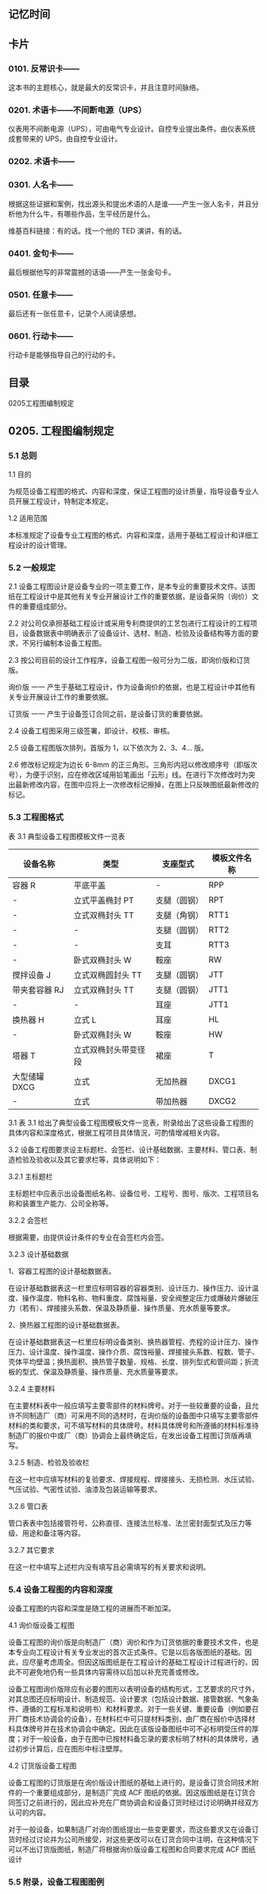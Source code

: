## 记忆时间

## 卡片

### 0101. 反常识卡——

这本书的主题核心，就是最大的反常识卡，并且注意时间脉络。

### 0201. 术语卡——不间断电源（UPS）

仪表用不间断电源（UPS），可由电气专业设计。自控专业提出条件。由仪表系统成套带来的 UPS，由自控专业设计。

### 0202. 术语卡——

### 0301. 人名卡——

根据这些证据和案例，找出源头和提出术语的人是谁——产生一张人名卡，并且分析他为什么牛，有哪些作品，生平经历是什么。

维基百科链接：有的话。找一个他的 TED 演讲，有的话。

### 0401. 金句卡——

最后根据他写的非常震撼的话语——产生一张金句卡。

### 0501. 任意卡——

最后还有一张任意卡，记录个人阅读感想。

### 0601. 行动卡——

行动卡是能够指导自己的行动的卡。

## 目录

0205工程图编制规定

## 0205. 工程图编制规定

### 5.1 总则 

1.1 目的

为规范设备工程图的格式、内容和深度，保证工程图的设计质量，指导设备专业人员开展工程设计，特制定本规定。

1.2 适用范围

本标准规定了设备专业工程图的格式、内容和深度，适用于基础工程设计和详细工程设计的设计管理。

### 5.2 一般规定

2.1 设备工程图设计是设备专业的一项主要工作，是本专业的重要技术文件。该图纸在工程设计中是其他有关专业开展设计工作的重要依据，是设备采购（询价）文件的重要组成部分。

2.2 对公司仅承担基础工程设计或采用专利商提供的工艺包进行工程设计的工程项目，设备数据表中明确表示了设备设计、选材、制造、检验及设备结构等方面的要求，不另行编制本设备工程图。

2.3 按公司目前的设计工作程序，设备工程图一般可分为二版，即询价版和订货版。

询价版 一一 产生于基础工程设计，作为设备询价的依据，也是工程设计中其他有关专业开展设计工作的重要依据。

订货版 一一 产生于设备签订合同之前，是设备订货的重要依据。

2.4 设备工程图采用三级签署，即设计、校核、审核。

2.5 设备工程图版次排列，首版为 1，以下依次为 2、3、4… 版。

2.6 修改标记规定为边长 6-8mm 的正三角形。三角形内冠以修改顺序号（即版次号），为便于识别，应在修改区域用铅笔画出「云形」线。在进行下次修改时为突出最新修改内容，在图中应将上一次修改标记擦掉，在图上只反映图纸最新修改的标记。

### 5.3 工程图格式

表 3.1 典型设备工程图模板文件一览表

| 设备名称 | 类型 | 支座型式 | 模板文件名称 |
| --- | --- | --- | --- |
| 容器 R | 平底平盖 | - | RPP |
| - | 立式平盖椭封 PT | 支腿（圆钢） | RPT | 
| - | 立式双椭封头 TT | 支腿（角钢） | RTT1 | 
| - | - | 支腿（圆钢） | RTT2 | 
| - | - | 支耳 | RTT3 | 
| - | 卧式双椭封头 W | 鞍座 | RW | 
| 搅拌设备 J | 立式双椭圆封头 TT | 支腿（圆钢） | JTT | 
| 带夹套容器 RJ | 立式双椭封头 TT | 支腿（圆钢） | JTT1 | 
| - | - | 耳座 | JTT1 | 
| 换热器 H | 立式 L | 耳座 | HL | 
| - | 卧式双椭封头 W | 鞍座 | HW | 
| 塔器 T | 立式双椭封头带变径段 | 裙座 | T | 
| 大型储罐 DXCG | 立式 | 无加热器 | DXCG1 | 
| - | 立式 | 带加热器 | DXCG2 | 

3.1 表 3.1 给出了典型设备工程图模板文件一览表，附录给出了这些设备工程图的具体内容和深度格式，根据工程项目具体情況，可酌情增减相关内容。

3.2 设备工程图要求设主标题栏、会签栏、设计基础数据、主要材料、管口表、制造检验及验收以及其它要求栏等，具体说明如下：

3.2.1 主标题栏

主标题栏中应表示出设备图纸名称、设备位号、工程号、图号、版次、工程项目名称和装置生产能力、公司全称等。

3.2.2 会签栏

根据需要，由提供设计条件的专业在会签栏内会签。

3.2.3 设计基础数据

1、容器工程图的设计基础数据表。

在设计基础数据表这一栏里应标明容器的容器类别、设计压力、操作压力、设计温度、操作温度、物料名称、物料重度、腐蚀裕量、安全阀整定压力或爆破片爆破压力（若有）、焊接接头系数、保温及静质量、操作质量、充水质量等要求。

2、换热器工程图的设计基础数据表。

在设计基础数据表这一栏里应标明设备类别、换热器管程、売程的设计压力、操作压力、设计温度、操作温度、操作介质、腐蚀裕量、焊接接头系数、程数、管子、壳体平均壁温；换热面积、换热管子数量、规格、长度、排列型式和管间距；折流板的型式、保温及静质量、操作质量、充水质量等要求。

3.2.4 主要材料

在主要材料表中一般应填写主要零部件的材料牌号。对于一些较重要的设备，且允许不同制造厂（商）可采用不同的选材时，在询价版的设备图中只填写主要零部件材料的类和要求，可不填写材料的具体牌号。材料具体牌号和所遵循的材料标准待制造厂的报价中或厂（商）协调会上最终确定后，在发出设备工程图订货版再填写。

3.2.5 制造、检验及验收栏

在这一栏中应填写材料的复验要求、焊接规程、焊接接头、无损检测、水压试验、气压试验、气密性试验、油漆及包装运输等要求。

3.2.6 管口表

管口表表中包括接管符号、公称直径、连接法兰标准、法兰密封面型式及压力等级、用途和备注等内容。

3.2.7 其它要求

在这一栏中填写上述栏内没有填写且必需填写的有关要求和说明。

### 5.4 设备工程图的内容和深度

设备工程图的内容和深度是随工程的进展而不断加深。

4.1 询价版设备工程图

设备工程图的询价版是向制造厂（商）询价和作为订货依据的重要技术文件，也是本专业向工程设计有关专业发出的首次正式条件。它是以后各版图纸的基础。因此，应尽量考虑周全。但因这版图纸是在工程设计的基础工程设计过程进行的，因此不可避免地仍有一些具体内容需待以后加以补充完善或修改。

设备工程图询价版除应有必要的图形以表明设备的结构形式，工艺要求的尺寸外，对其总图还应标明设计、制造规范、设计要求（包括设计数据、接管数据、气象条件、遵循的工程标准和说明书）和材料要求。对于一些关键、重要设备（例如要召开厂商技术协调会的设备），在材料栏中可只提材料类别，由厂商在报价中选择材料具体牌号并在技术协调会中确定。因此在该版设备图纸中可不必标明受压件的厚度；对于一般设备，由于在图中已按材料备忘录的要求标明了材料的具体牌号，通过初步计算后，应在图形中标注壁厚。

4.2 订货版设备工程图

设备工程图的订货版是在询价版设计图纸的基础上进行的，是设备订货合同技术附件的一个重要组成部分，是制造厂完成 ACF 图纸的依据。因这版图纸是在订货合同签订之前进行的，因此应补充在厂商协调会和设备订货时经过讨论明确并经双方认可的内容。

对于一般设备，如果制造厂对询价图纸提出一些变更要求，而这些要求又在设备订货时经过讨论并为公司所接受，对这些更改可以在订货合同中注明，在这种情况下可以不出订货版图纸，制造厂将根据询价版设备工程图和合同要求完成 ACF 图纸设计

### 5.5 附录，设备工程图图例
